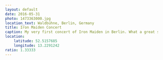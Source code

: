 ```yaml
---
layout: default
date: 2016-05-31
photo: 1473363000.jpg
location_text: Waldbühne, Berlin, Germany
title: Iron Maiden Concert
caption: My very first concert of Iron Maiden in Berlin. What a great show! The band is still rocking hard !
location:
    latitude: 52.5157685
    longitude: 13.2291242
ratio: 1.33333
---
```

